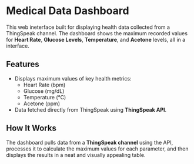 # Medical Data Dashboard

This web ineterface built for displaying health data collected from a ThingSpeak channel. The dashboard shows the maximum recorded values for **Heart Rate**, **Glucose Levels**, **Temperature**, and **Acetone** levels, all in a interface.

## Features
- Displays maximum values of key health metrics:
  - Heart Rate (bpm)
  - Glucose (mg/dL)
  - Temperature (°C)
  - Acetone (ppm)
- Data fetched directly from ThingSpeak using **ThingSpeak API**.

## How It Works
The dashboard pulls data from a **ThingSpeak channel** using the API, processes it to calculate the maximum values for each parameter, and then displays the results in a neat and visually appealing table.


